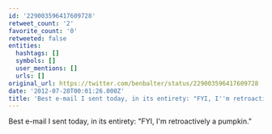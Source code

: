 ```yaml
---
id: '229003596417609728'
retweet_count: '2'
favorite_count: '0'
retweeted: false
entities:
  hashtags: []
  symbols: []
  user_mentions: []
  urls: []
original_url: https://twitter.com/benbalter/status/229003596417609728
date: '2012-07-28T00:01:26.000Z'
title: 'Best e-mail I sent today, in its entirety: "FYI, I''m retroactively a pumpkin."'
---
```


Best e-mail I sent today, in its entirety: "FYI, I'm retroactively a pumpkin."